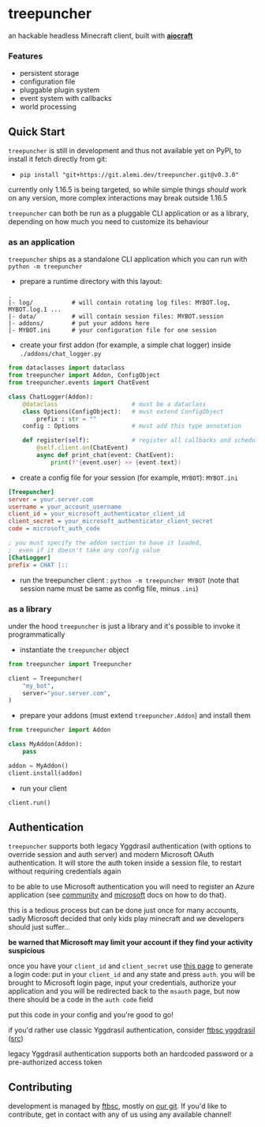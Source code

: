 # treepuncher
an hackable headless Minecraft client, built with **[aiocraft](https://git.alemi.dev/aiocraft.git/about)**

### Features
 * persistent storage
 * configuration file
 * pluggable plugin system
 * event system with callbacks
 * world processing

## Quick Start
`treepuncher` is still in development and thus not available yet on PyPI, to install it fetch directly from git:
 * `pip install "git+https://git.alemi.dev/treepuncher.git@v0.3.0"`

currently only 1.16.5 is being targeted, so while simple things _should_ work on any version, more complex interactions may break outside 1.16.5

`treepuncher` can both be run as a pluggable CLI application or as a library, depending on how much you need to customize its behaviour

### as an application
`treepuncher` ships as a standalone CLI application which you can run with `python -m treepuncher`

 * prepare a runtime directory with this layout:
```
.
|- log/           # will contain rotating log files: MYBOT.log, MYBOT.log.1 ...
|- data/          # will contain session files: MYBOT.session
|- addons/        # put your addons here
|- MYBOT.ini      # your configuration file for one session
```

 * create your first addon (for example, a simple chat logger) inside `./addons/chat_logger.py`
```py
from dataclasses import dataclass
from treepuncher import Addon, ConfigObject
from treepuncher.events import ChatEvent

class ChatLogger(Addon):
    @dataclass                     # must be a dataclass
    class Options(ConfigObject):   # must extend ConfigObject
        prefix : str = ""
    config : Options               # must add this type annotation

    def register(self):            # register all callbacks and schedulers in here
        @self.client.on(ChatEvent)
        async def print_chat(event: ChatEvent):
            print(f"{event.user} >> {event.text})
```
 * create a config file for your session (for example, `MYBOT`): `MYBOT.ini`
```ini
[Treepuncher]
server = your.server.com
username = your_account_username
client_id = your_microsoft_authenticator_client_id
client_secret = your_microsoft_authenticator_client_secret
code = microsoft_auth_code

; you must specify the addon section to have it loaded,
;  even if it doesn't take any config value
[ChatLogger]
prefix = CHAT |::
```
 * run the treepuncher client : `python -m treepuncher MYBOT` (note that session name must be same as config file, minus `.ini`)

### as a library
under the hood `treepuncher` is just a library and it's possible to invoke it programmatically
 * instantiate the `treepuncher` object
```py
from treepuncher import Treepuncher

client = Treepuncher(
	"my_bot",
	server="your.server.com",
)
```
 * prepare your addons (must extend `treepuncher.Addon`) and install them
```py
from treepuncher import Addon

class MyAddon(Addon):
	pass

addon = MyAddon()
client.install(addon)
```
 * run your client
```py
client.run()
```

## Authentication
`treepuncher` supports both legacy Yggdrasil authentication (with options to override session and auth server) and modern Microsoft OAuth authentication. It will store the auth token inside a session file, to restart without requiring credentials again

to be able to use Microsoft authentication you will need to register an Azure application (see [community](https://wiki.vg/Microsoft_Authentication_Scheme) and [microsoft](https://learn.microsoft.com/en-us/entra/identity-platform/quickstart-register-app) docs on how to do that).

this is a tedious process but can be done just once for many accounts, sadly Microsoft decided that only kids play minecraft and we developers should just suffer...

**be warned that Microsoft may limit your account if they find your activity suspicious**

once you have your `client_id` and `client_secret` use [this page](https://fantabos.co/msauth) to generate a login code: put in your `client_id` and any state and press `auth`.
you will be brought to Microsoft login page, input your credentials, authorize your application and you will be redirected back to the `msauth` page, but now there should be a code in the `auth code` field

put this code in your config and you're good to go!

if you'd rather use classic Yggdrasil authentication, consider [ftbsc yggdrasil](https://yggdrasil.fantabos.co) ([src](https://git.fantabos.co/yggdrasil))

legacy Yggdrasil authentication supports both an hardcoded password or a pre-authorized access token


## Contributing
development is managed by [ftbsc](https://fantabos.co), mostly on [our git](https://git.fantabos.co). If you'd like to contribute, get in contact with any of us using any available channel!

